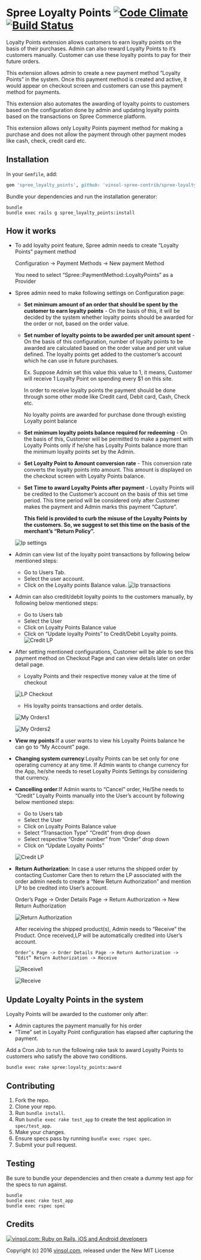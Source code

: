 Spree Loyalty Points [![Code Climate](https://codeclimate.com/github/vinsol/spree-loyalty-points.png)](https://codeclimate.com/github/vinsol/spree-loyalty-points) [![Build Status](https://travis-ci.org/vinsol/spree-loyalty-points.png?branch=master)](https://travis-ci.org/vinsol/spree-loyalty-points)
====================

Loyalty Points extension allows customers to earn loyalty points on the basis of their purchases. Admin can also reward Loyalty Points to it’s customers manually. Customer can use these loyalty points to pay for their future orders.

This extension allows admin to create a new payment method “Loyalty Points” in the system. Once this payment method is created and active, it would appear on checkout screen and customers can use this payment method for payments.

This extension also automates the awarding of loyalty points to customers based on the configuration done by admin and updating loyalty points based on the transactions on Spree Commerce platform.

This extension allows only Loyalty Points payment method for making a purchase and does not allow the payment through other payment modes like cash, check, credit card etc.

Installation
------------

In your `Gemfile`, add:

```ruby
gem 'spree_loyalty_points', github: 'vinsol-spree-contrib/spree-loyalty-points', branch: '3-0-stable'
```

Bundle your dependencies and run the installation generator:

```shell
bundle
bundle exec rails g spree_loyalty_points:install
```

How it works
-----

* To add loyalty point feature, Spree admin needs to create “Loyalty Points” payment method

    Configuration -> Payment Methods -> New payment Method

    You need to select “Spree::PaymentMethod::LoyaltyPoints” as a Provider

* Spree admin need to make following settings on Configuration page:

   - **Set minimum amount of an order that should be spent by the customer to earn loyalty points** - On the basis of this, it will be decided by the system whether loyalty points should be awarded for the order or not, based on the order value.

  - **Set number of loyalty points to be awarded per unit amount spent** - On the    basis of this configuration, number of loyalty points to be awarded are calculated based on the order  value and per unit value defined. The loyalty points get added to the customer’s account which he can use in future purchases.

    Ex. Suppose Admin set this value this value to 1, it means, Customer will receive 1 Loyalty Point on spending every $1 on this site.

       In order to receive loyalty points the payment should be done through some other
     mode like Credit card, Debit card, Cash, Check etc.

     No loyalty points are awarded for purchase done through existing Loyalty point
    balance

  - **Set minimum loyalty points balance required for redeeming** - On the basis of this, Customer will be permitted to make a payment with Loyalty Points only if he/she has Loyalty Points balance more than the minimum loyalty points set by the Admin.

  - **Set Loyalty Point to Amount conversion rate** - This conversion rate converts the loyalty points into amount. This amount is displayed on the checkout screen with Loyalty Points balance.

  - **Set Time to award Loyalty Points after payment** - Loyalty Points will be credited to the Customer’s account on the basis of  this set time period. This time period will be considered only after Customer makes the payment and Admin marks this payment “Capture”.

    **This field is provided to curb the misuse of the Loyalty Points by the customers. So, we suggest  to set this time on the basis of the merchant’s “Return Policy”.**

   ![lp settings](http://vinsol.com/gems_screenshots/spree-loyalty-points/lp%20settings.png)

* Admin can view list of the loyalty point transactions by following below mentioned steps:

  -  Go to Users Tab.
  - Select the user account.
  - Click on the Loyalty points Balance value.
   ![lp transactions](http://vinsol.com/gems_screenshots/spree-loyalty-points/lp%20transactions.png)

* Admin can also credit/debit loyalty points to the customers manually, by following below mentioned steps:

  - Go to Users tab
  - Select the User
  - Click on Loyalty Points Balance value
  - Click on “Update loyalty Points” to Credit/Debit Loyalty points.
   ![Credit LP](http://vinsol.com/gems_screenshots/spree-loyalty-points/credit%20lp.png)

* After setting mentioned configurations, Customer will be able to see this payment method on Checkout Page and can view details later on order detail page.

  - Loyalty Points and their respective money value at the time of checkout

   ![LP Checkout](http://vinsol.com/gems_screenshots/spree-loyalty-points/checkout.png)

  - His loyalty points transactions and order details.

   ![My Orders1](http://vinsol.com/gems_screenshots/spree-loyalty-points/lp%20myorders1.png)

   ![My Orders2](http://vinsol.com/gems_screenshots/spree-loyalty-points/lp%20myorders2.png)

* **View my points**:If a user wants to view his Loyalty Points balance he can go to “My Account” page.
* **Changing system currency**:Loyalty Points can be set only for one operating currency at any time. If Admin wants to change currency for the App, he/she needs to reset Loyalty Points Settings by considering that currency.
* **Cancelling order**:If Admin wants to “Cancel” order, He/She needs to “Credit” Loyalty Points manually into the User’s account by following below mentioned steps:

  - Go to Users tab
  - Select the User
  - Click on Loyalty Points Balance value
  - Select “Transaction Type” “Credit” from drop down
  - Select respective “Order number” from “Order” drop down
  - Click on “Update Loyalty Points”

   ![Credit LP](http://vinsol.com/gems_screenshots/spree-loyalty-points/credit%20lp.png)

* **Return Authorization**: In case a user returns the shipped order by contacting Customer Care then to return the LP associated with the order admin needs to create a “New Return Authorization” and mention LP to be credited into User’s account.

    Order’s Page -> Order Details Page -> Return Authorization -> New Return Authorization

   ![Return Authorization](http://vinsol.com/gems_screenshots/spree-loyalty-points/return%20authorization.png)

   After receiving the shipped product(s), Admin needs to “Receive” the Product. Once received,LP will be automatically     credited into User’s account.

      Order’s Page -> Order Details Page -> Return Authorization -> “Edit” Return Authorization -> Receive

   ![Receive1](http://vinsol.com/gems_screenshots/spree-loyalty-points/receive1.png)

   ![Receive](http://vinsol.com/gems_screenshots/spree-loyalty-points/receive.png)

Update Loyalty Points in the system
-----

Loyalty Points will be awarded to the customer only after:
   - Admin captures the payment manually for his order
   - “Time” set in Loyalty Point configuration has elapsed after capturing the payment.

Add a Cron Job to run the following rake task to award Loyalty Points to customers who satisfy the above two conditions.

```shell
bundle exec rake spree:loyalty_points:award
```



Contributing
------------

1. Fork the repo.
2. Clone your repo.
3. Run `bundle install`.
4. Run `bundle exec rake test_app` to create the test application in `spec/test_app`.
5. Make your changes.
6. Ensure specs pass by running `bundle exec rspec spec`.
7. Submit your pull request.

Testing
-------

Be sure to bundle your dependencies and then create a dummy test app for the specs to run against.

```shell
bundle
bundle exec rake test_app
bundle exec rspec spec
```

Credits
-------

[![vinsol.com: Ruby on Rails, iOS and Android developers](http://vinsol.com/vin_logo.png "Ruby on Rails, iOS and Android developers")](http://vinsol.com)

Copyright (c) 2016 [vinsol.com](http://vinsol.com "Ruby on Rails, iOS and Android developers"), released under the New MIT License
